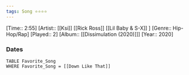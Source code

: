 ```yaml
---
tags: Song ⭐⭐⭐⭐ 
---
```

[Time:: 2:55]
[Artist:: [[Ksi]] [[Rick Ross]] [[Lil Baby & S-X]] ]
[Genre:: Hip-Hop/Rap]
[Played:: 2]
[Album:: [[Dissimulation (2020)]]]
[Year:: 2020]
### Dates
````dataview
TABLE Favorite_Song
WHERE Favorite_Song = [[Down Like That]]
````